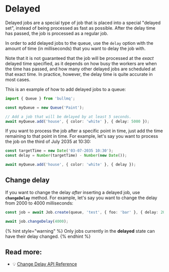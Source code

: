 # Delayed

Delayed jobs are a special type of job that is placed into a special "delayed set", instead of being processed as fast as possible. After the delay time has passed, the job is processed as a regular job.

In order to add delayed jobs to the queue, use the `delay` option with the amount of time (in milliseconds) that you want to delay the job with.

Note that it is not guaranteed that the job will be processed at the _exact_ delayed time specified, as it depends on how busy the workers are when the time has passed, and how many other delayed jobs are scheduled at that exact time. In practice, however, the delay time is quite accurate in most cases.

This is an example of how to add delayed jobs to a queue:

```typescript
import { Queue } from 'bullmq';

const myQueue = new Queue('Paint');

// Add a job that will be delayed by at least 5 seconds.
await myQueue.add('house', { color: 'white' }, { delay: 5000 });
```

If you want to process the job after a specific point in time, just add the time remaining to that point in time. For example, let's say you want to process the job on the third of July 2035 at 10:30:

```typescript
const targetTime = new Date('03-07-2035 10:30');
const delay = Number(targetTime) - Number(new Date());

await myQueue.add('house', { color: 'white' }, { delay });
```

## Change delay

If you want to change the delay _after_ inserting a delayed job, use **`changeDelay`** method. For example, let's say you want to change the delay from 2000 to 4000 milliseconds:

```typescript
const job = await Job.create(queue, 'test', { foo: 'bar' }, { delay: 2000 });

await job.changeDelay(4000);
```

{% hint style="warning" %}
Only jobs currently in the **delayed** state can have their delay changed.
{% endhint %}

## Read more:

- 💡 [Change Delay API Reference](https://api.docs.bullmq.io/classes/v5.Job.html#changedelay)
